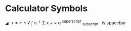 # Calculator Symbols
◢ → ≠ ≥ ≤ √ ∫ π ┘ Σ x ÷ × σ <sup>superscript</sup> <sub>subscript</sub>  &nbsp; is spacebar
